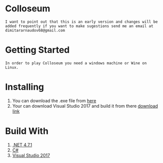 # Colloseum
    I want to point out that this is an early version and changes will be added frequently if you want to make sugestions send me an email at dimitararnaudov68@gmail.com

# Getting Started

    In order to play Colloseum you need a windows machine or Wine on Linux.

# Installing

1.  You can download the .exe file from [here](https://drive.google.com/open?id=1P0X5YQRlKF0HC7YKw0wCU7r23JtZV_xJ)
2.  Your can download Visual Studio 2017 and build it from there [download link](https://visualstudio.microsoft.com/downloads/)

# Build With

1.  [.NET 4.7.1](https://www.microsoft.com/net)
2.  [C#](https://docs.microsoft.com/en-us/dotnet/csharp/)
3.  [Visual Studio 2017](https://visualstudio.microsoft.com/downloads/)

